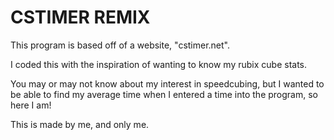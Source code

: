 # CSTIMER REMIX

This program is based off of a website, "cstimer.net". 

I coded this with the inspiration of wanting to know my rubix cube stats.

You may or may not know about my interest in speedcubing, but I wanted to be able to find my average time when I entered a time into the program, so here I am!

This is made by me, and only me.